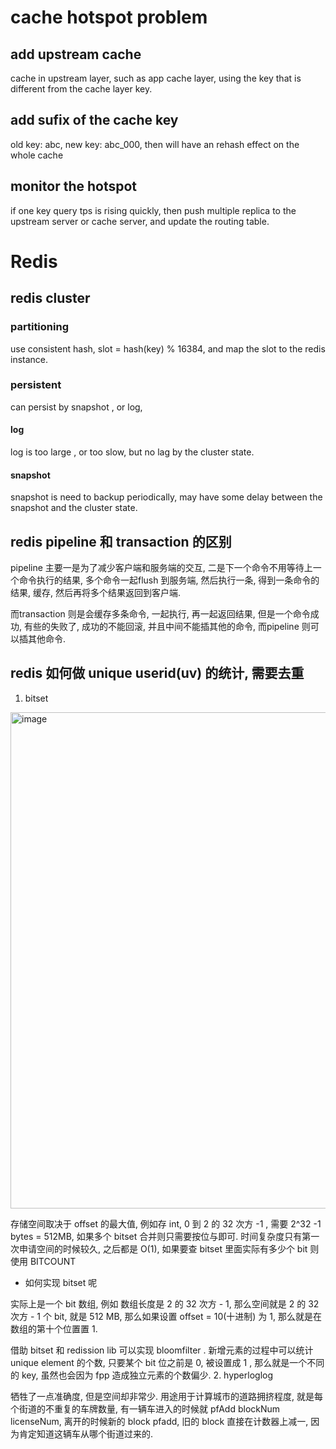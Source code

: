 # cache hotspot problem
## add upstream cache
cache in upstream layer, such as app cache layer, using the key that is different from the cache layer key.

## add sufix of the cache key
old key: abc, new key: abc_000, then will have an rehash effect on the whole cache

## monitor the hotspot 
if one key query tps is rising quickly, then push multiple replica to the upstream server or cache server, and update the routing table.

# Redis
## redis cluster
### partitioning
use consistent hash, slot = hash(key) % 16384, and map the slot to the redis instance. 

### persistent
can persist by snapshot , or log, 

#### log
log is too large , or too slow, but no lag by  the cluster state.

#### snapshot
snapshot is need to backup periodically, may have some delay between the snapshot and the cluster state.

## redis pipeline 和 transaction 的区别
pipeline 主要一是为了减少客户端和服务端的交互, 二是下一个命令不用等待上一个命令执行的结果, 多个命令一起flush 到服务端, 然后执行一条, 得到一条命令的结果, 缓存, 然后再将多个结果返回到客户端. 

而transaction 则是会缓存多条命令, 一起执行, 再一起返回结果, 但是一个命令成功, 有些的失败了, 成功的不能回滚, 并且中间不能插其他的命令, 而pipeline 则可以插其他命令.

## redis 如何做 unique userid(uv) 的统计, 需要去重
1. bitset
<img width="794" alt="image" src="https://user-images.githubusercontent.com/20329409/233603506-1e0ae876-d2c1-4caf-9f75-3a040eb062a1.png">

存储空间取决于 offset 的最大值, 例如存 int, 0 到 2 的 32 次方 -1 , 需要 2^32 -1 bytes =  512MB, 如果多个 bitset 合并则只需要按位与即可. 
时间复杂度只有第一次申请空间的时候较久, 之后都是 O(1), 如果要查 bitset 里面实际有多少个 bit 则使用 BITCOUNT

* 如何实现 bitset 呢

实际上是一个 bit 数组, 例如 数组长度是 2 的 32 次方 - 1, 那么空间就是  2 的 32 次方 - 1 个 bit, 就是 512 MB, 那么如果设置 offset = 10(十进制) 为 1, 那么就是在数组的第十个位置置 1. 

借助 bitset 和 redission lib 可以实现 bloomfilter .
新增元素的过程中可以统计 unique element 的个数, 只要某个 bit 位之前是 0, 被设置成 1 , 那么就是一个不同的 key, 虽然也会因为 fpp 造成独立元素的个数偏少.
2. hyperloglog

牺牲了一点准确度, 但是空间却非常少.
用途用于计算城市的道路拥挤程度, 就是每个街道的不重复的车牌数量, 有一辆车进入的时候就 pfAdd blockNum licenseNum, 离开的时候新的 block 
pfadd, 旧的 block 直接在计数器上减一, 因为肯定知道这辆车从哪个街道过来的.
